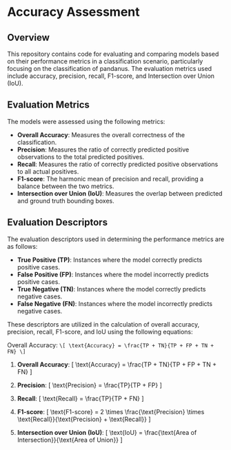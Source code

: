 # Accuracy Assessment

## Overview
This repository contains code for evaluating and comparing models based on their performance metrics in a classification scenario, particularly focusing on the classification of pandanus. The evaluation metrics used include accuracy, precision, recall, F1-score, and Intersection over Union (IoU).

## Evaluation Metrics
The models were assessed using the following metrics:

- **Overall Accuracy**: Measures the overall correctness of the classification.
- **Precision**: Measures the ratio of correctly predicted positive observations to the total predicted positives.
- **Recall**: Measures the ratio of correctly predicted positive observations to all actual positives.
- **F1-score**: The harmonic mean of precision and recall, providing a balance between the two metrics.
- **Intersection over Union (IoU)**: Measures the overlap between predicted and ground truth bounding boxes.

## Evaluation Descriptors
The evaluation descriptors used in determining the performance metrics are as follows:

- **True Positive (TP)**: Instances where the model correctly predicts positive cases.
- **False Positive (FP)**: Instances where the model incorrectly predicts positive cases.
- **True Negative (TN)**: Instances where the model correctly predicts negative cases.
- **False Negative (FN)**: Instances where the model incorrectly predicts negative cases.

These descriptors are utilized in the calculation of overall accuracy, precision, recall, F1-score, and IoU using the following equations:

Overall Accuracy: `\[ \text{Accuracy} = \frac{TP + TN}{TP + FP + TN + FN} \]`



1. **Overall Accuracy**:
\[ \text{Accuracy} = \frac{TP + TN}{TP + FP + TN + FN} \]

2. **Precision**:
\[ \text{Precision} = \frac{TP}{TP + FP} \]

3. **Recall**:
\[ \text{Recall} = \frac{TP}{TP + FN} \]

4. **F1-score**:
\[ \text{F1-score} = 2 \times \frac{\text{Precision} \times \text{Recall}}{\text{Precision} + \text{Recall}} \]

5. **Intersection over Union (IoU)**:
\[ \text{IoU} = \frac{\text{Area of Intersection}}{\text{Area of Union}} \]
